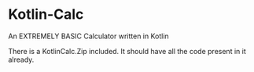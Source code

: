 # Kotlin-Calc
An EXTREMELY BASIC Calculator written in Kotlin

There is a KotlinCalc.Zip included. It should have all the code present in it already. 
